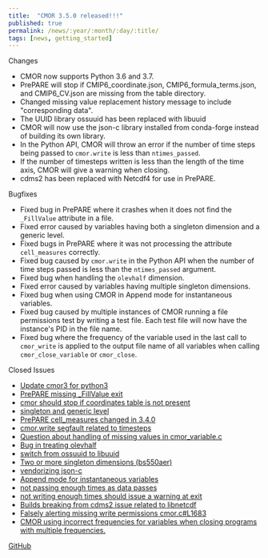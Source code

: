 ```yaml
---
title:  "CMOR 3.5.0 released!!!"
published: true
permalink: /news/:year/:month/:day/:title/
tags: [news, getting_started]
---
```


Changes
* CMOR now supports Python 3.6 and 3.7.
* PrePARE will stop if CMIP6_coordinate.json, CMIP6_formula_terms.json, and CMIP6_CV.json are missing from the table directory.
* Changed missing value replacement history message to include "corresponding data".
* The UUID library ossuuid has been replaced with libuuid
* CMOR will now use the json-c library installed from conda-forge instead of building its own library.
* In the Python API, CMOR will throw an error if the number of time steps being passed to `cmor.write` is less than `ntimes_passed`.
* If the number of timesteps written is less than the length of the time axis, CMOR will give a warning when closing.
* cdms2 has been replaced with Netcdf4 for use in PrePARE.

Bugfixes
* Fixed bug in PrePARE where it crashes when it does not find the `_FillValue` attribute in a file.
* Fixed error caused by variables having both a singleton dimension and a generic level.
* Fixed bugs in PrePARE where it was not processing the attribute `cell_measures` correctly.
* Fixed bug caused by `cmor.write` in the Python API when the number of time steps passed is less than the `ntimes_passed` argument.
* Fixed bug when handling the `olevhalf` dimension.
* Fixed error caused by variables having multiple singleton dimensions.
* Fixed bug when using CMOR in Append mode for instantaneous variables.
* Fixed bug caused by multiple instances of CMOR running a file permissions test by writing a test file.  Each test file will now have the instance's PID in the file name.
* Fixed bug where the frequency of the variable used in the last call to `cmor_write` is applied to the output file name of all variables when calling `cmor_close_variable` or `cmor_close`.

Closed Issues
* [Update cmor3 for python3](https://github.com/PCMDI/cmor/issues/282)
* [PrePARE missing _FillValue exit](https://github.com/PCMDI/cmor/issues/367)
* [cmor should stop if coordinates table is not present](https://github.com/PCMDI/cmor/issues/429)
* [singleton and generic level](https://github.com/PCMDI/cmor/issues/430)
* [PrePARE cell_measures changed in 3.4.0](https://github.com/PCMDI/cmor/issues/439)
* [cmor.write segfault related to timesteps](https://github.com/PCMDI/cmor/issues/440)
* [Question about handling of missing values in cmor_variable.c](https://github.com/PCMDI/cmor/issues/450)
* [Bug in treating olevhalf](https://github.com/PCMDI/cmor/issues/457)
* [switch from ossuuid to libuuid](https://github.com/PCMDI/cmor/issues/458)
* [Two or more singleton dimensions (bs550aer)](https://github.com/PCMDI/cmor/issues/464)
* [vendorizing json-c](https://github.com/PCMDI/cmor/issues/469)
* [Append mode for instantaneous variables](https://github.com/PCMDI/cmor/issues/477)
* [not passing enough times as data passes](https://github.com/PCMDI/cmor/issues/485)
* [not writing enough times should issue a warning at exit](https://github.com/PCMDI/cmor/issues/486)
* [Builds breaking from cdms2 issue related to libnetcdf](https://github.com/PCMDI/cmor/issues/490)
* [Falsely alerting missing write permissions cmor.c#L1683](https://github.com/PCMDI/cmor/issues/515)
* [CMOR using incorrect frequencies for variables when closing programs with multiple frequencies.](https://github.com/PCMDI/cmor/issues/520)


[GitHub](https://github.com/PCMDI/cmor/releases/tag/3.5.0)
